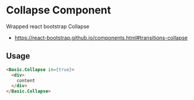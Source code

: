 # Collapse Component

Wrapped react bootstrap Collapse
* https://react-bootstrap.github.io/components.html#transitions-collapse


## Usage

```html
<Basic.Collapse in={true}>
  <div>
    content
  </div>
</Basic.Collapse>
```
